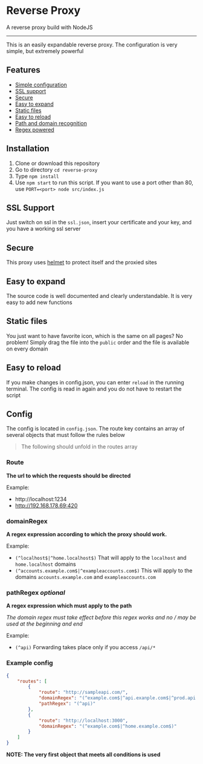 # Reverse Proxy
A reverse proxy build with NodeJS
***
This is an easily expandable reverse proxy. The configuration is very simple, but extremely powerful

## Features
 - [Simple configuration](#config)
 - [SSL support](#ssl-support)
 - [Secure](#secure)
 - [Easy to expand](#easy-to-expand)
 - [Static files](#static-files)
 - [Easy to reload](#easy-to-reload)
 - [Path and domain recognition](#config)
 - [Regex powered](#config)

## Installation
 1. Clone or download this repository
 2. Go to directory `cd reverse-proxy`
 3. Type `npm install`
 4. Use `npm start` to run this script. If you want to use a port other than 80, use `PORT=<port> node src/index.js`

## SSL Support
Just switch on ssl in the `ssl.json`, insert your certificate and your key, and you have a working ssl server

## Secure
This proxy uses [helmet](https://github.com/helmetjs/helmet) to protect itself and the proxied sites

## Easy to expand
The source code is well documented and clearly understandable. It is very easy to add new functions

## Static files
You just want to have favorite icon, which is the same on all pages? No problem! Simply drag the file into the `public` order and the file is available on every domain
 
## Easy to reload
If you make changes in config.json, you can enter `reload` in the running terminal. The config is read in again and you do not have to restart the script

## Config
The config is located in `config.json`. The route key contains an array of several objects that must follow the rules below
> The following should unfold in the routes array

### Route
**The url to which the requests should be directed**

Example:
 - http://localhost:1234
 - http://192.168.178.69:420

### domainRegex
**A regex expression according to which the proxy should work.**

Example:
 - `(^localhost$|^home.localhost$)` That will apply to the `localhost` and `home.localhost` domains
 - `(^accounts.example.com$|^exampleaccounts.com$)` This will apply to the domains `accounts.example.com` and `exampleaccounts.com`
 
### pathRegex *optional*
**A regex expression which must apply to the path**

*The domain regex must take effect before this regex works and no / may be used at the beginning and end*

Example:
 - `(^api)` Forwarding takes place only if you access `/api/*`

### Example config
```json
{
    "routes": [
        {
            "route": "http://sampleapi.com/",
            "domainRegex": "(^example.com$|^api.exanple.com$|^prod.api.example.com$)",
            "pathRegex": "(^api)"
        },
        {
            "route": "http://localhost:3000",
            "domainRegex": "(^example.com$|^home.example.com$)"
        }
    ]
}
```

**NOTE: The very first object that meets all conditions is used**
